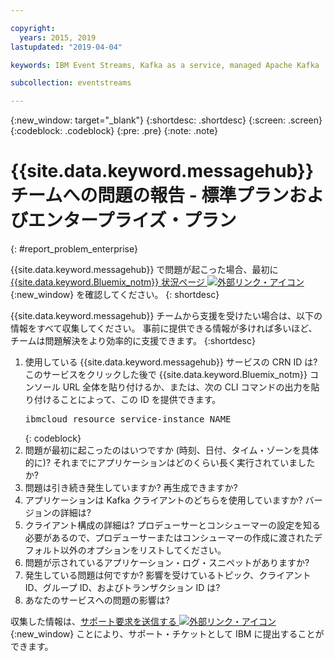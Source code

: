 ```yaml
---

copyright:
  years: 2015, 2019
lastupdated: "2019-04-04"

keywords: IBM Event Streams, Kafka as a service, managed Apache Kafka

subcollection: eventstreams

---
```


{:new_window: target="_blank"}
{:shortdesc: .shortdesc}
{:screen: .screen}
{:codeblock: .codeblock}
{:pre: .pre}
{:note: .note}

# {{site.data.keyword.messagehub}} チームへの問題の報告 - 標準プランおよびエンタープライズ・プラン
{: #report_problem_enterprise}


{{site.data.keyword.messagehub}} で問題が起こった場合、最初に [{{site.data.keyword.Bluemix_notm}} 状況ページ ![外部リンク・アイコン](../../icons/launch-glyph.svg "外部リンク・アイコン")](https://cloud.ibm.com/status?selected=status){:new_window} を確認してください。
{: shortdesc}

{{site.data.keyword.messagehub}} チームから支援を受けたい場合は、以下の情報をすべて収集してください。 事前に提供できる情報が多ければ多いほど、チームは問題解決をより効率的に支援できます。
{:shortdesc}

1. 使用している {{site.data.keyword.messagehub}} サービスの CRN ID は?  このサービスをクリックした後で {{site.data.keyword.Bluemix_notm}} コンソール URL 全体を貼り付けるか、または、次の CLI コマンドの出力を貼り付けることによって、この ID を提供できます。<br/>
   <pre class="pre">
   ibmcloud resource service-instance NAME
   </pre>
	{: codeblock}
2. 問題が最初に起こったのはいつですか (時刻、日付、タイム・ゾーンを具体的に)?
   それまでにアプリケーションはどのくらい長く実行されていましたか?
3. 問題は引き続き発生していますか? 再生成できますか?
4. アプリケーションは Kafka クライアントのどちらを使用していますか? バージョンの詳細は?
5. クライアント構成の詳細は? プロデューサーとコンシューマーの設定を知る必要があるので、プロデューサーまたはコンシューマーの作成に渡されたデフォルト以外のオプションをリストしてください。
6. 問題が示されているアプリケーション・ログ・スニペットがありますか?
7. 発生している問題は何ですか? 影響を受けているトピック、クライアント ID、グループ ID、およびトランザクション ID は?
8. あなたのサービスへの問題の影響は?

収集した情報は、[サポート要求を送信する ![外部リンク・アイコン](../../icons/launch-glyph.svg "外部リンク・アイコン")](/docs/get-support?topic=get-support-getting-customer-support#using-avatar){:new_window} ことにより、サポート・チケットとして IBM に提出することができます。










